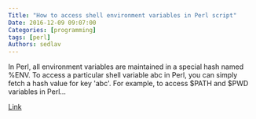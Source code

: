 ```yaml
---
Title: "How to access shell environment variables in Perl script"
Date: 2016-12-09 09:07:00
Categories: [programming]
tags: [perl]
Authors: sedlav
---
```


In Perl, all environment variables are maintained in a special hash named %ENV. To access a particular shell variable abc in Perl, you can simply fetch a hash value for key 'abc'. For example, to access $PATH and $PWD variables in Perl...

[Link](http://ask.xmodulo.com/shell-environment-variables-in-perl.html)
